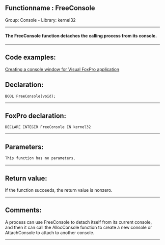 <link rel="stylesheet" type="text/css" href="../../css/win32api.css">  
<link rel="stylesheet" href="https://cdnjs.cloudflare.com/ajax/libs/font-awesome/4.7.0/css/font-awesome.min.css">

## Functionname : FreeConsole
Group: Console - Library: kernel32    
***  


#### The FreeConsole function detaches the calling process from its console.
***  


## Code examples:
[Creating a console window for Visual FoxPro application](../../samples/sample_474.md)  

## Declaration:
```foxpro  
BOOL FreeConsole(void);  
```  
***  


## FoxPro declaration:
```foxpro  
DECLARE INTEGER FreeConsole IN kernel32  
```  
***  


## Parameters:
```txt  
This function has no parameters.  
```  
***  


## Return value:
If the function succeeds, the return value is nonzero.  
***  


## Comments:
A process can use FreeConsole to detach itself from its current console, and then it can call the AllocConsole function to create a new console or AttachConsole to attach to another console.  
  
***  

